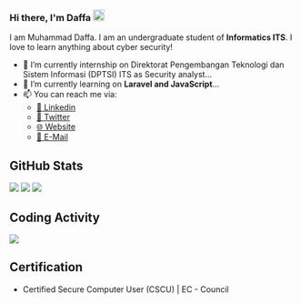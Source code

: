 ### Hi there, I'm Daffa <img src="https://media.giphy.com/media/hvRJCLFzcasrR4ia7z/giphy.gif" width="20px">

I am Muhammad Daffa. I am an undergraduate student of **Informatics ITS**. I love to learn anything about cyber security!

- 🔭 I’m currently internship on Direktorat Pengembangan Teknologi dan Sistem Informasi (DPTSI) ITS as Security analyst...
- 🌱 I’m currently learning on **Laravel and JavaScript**...
- 📫 You can reach me via:
    - [📘 Linkedin](https://www.linkedin.com/in/muhammaddaffa)
    - [🔗 Twitter](https://twitter.com/daffainfo)
    - [🌐 Website](https://daffa.tech)
    - [📧 E-Mail](mailto:md15ev@gmail.com)

## GitHub Stats
<p>
  <img src="https://github-readme-stats.vercel.app/api/top-langs/?username=daffainfo&hide_border=true&hide=html,css&theme=tokyonight" />
  <img src="https://github-readme-stats.vercel.app/api?username=daffainfo&line_height=27&count_private=true&hide_border=true&show_icons=true&theme=tokyonight">
  <img src="https://github-profile-trophy.vercel.app/?username=daffainfo&no-frame=true&theme=nord&margin-w=27">
</p>

## Coding Activity
<p>
  <img src="https://github-readme-stats.vercel.app/api/wakatime?username=daffainfo&hide_border=true&theme=tokyonight" />
</p>

## Certification
- Certified Secure Computer User (CSCU) | EC - Council
